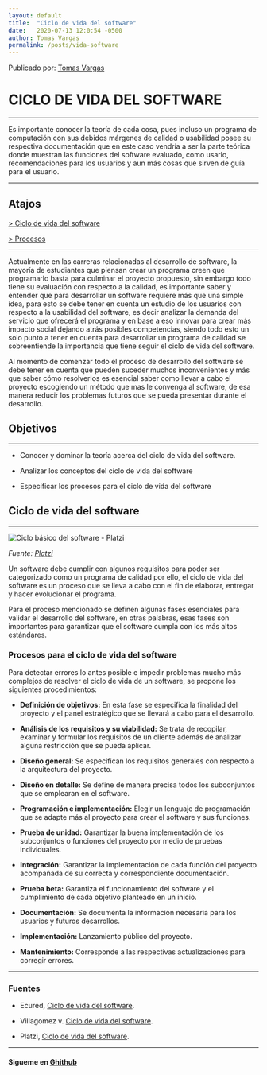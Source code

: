 ```yaml
---
layout: default
title:  "Ciclo de vida del software"
date:   2020-07-13 12:0:54 -0500
author: Tomas Vargas
permalink: /posts/vida-software
---
```

<script src="https://kit.fontawesome.com/7316530f41.js" crossorigin="anonymous"></script>
Publicado por: [Tomas Vargas][gh] 

<h1>CICLO DE VIDA DEL SOFTWARE</h1>
<hr>
<p>Es importante conocer la teoría de cada cosa, pues incluso un programa de computación con sus debidos márgenes de
calidad o usabilidad posee su respectiva documentación que en este caso vendría a ser la parte teórica donde muestran
las funciones del software evaluado, como usarlo, recomendaciones para los usuarios y aun más cosas que sirven de guía
para el usuario.</p>
<hr>
<h2>Atajos</h2>
<p> <a href="#cic">> Ciclo de vida del software</a></p>
<p> <a href="#proc">> Procesos</a  ></p>
<hr>
<p>Actualmente en las carreras relacionadas al desarrollo de software, la mayoría de estudiantes que piensan crear un
programa creen que programarlo basta para culminar el proyecto propuesto, sin embargo todo tiene su evaluación con
respecto a la calidad, es importante saber y entender que para desarrollar un software requiere más que una simple idea,
para esto se debe tener en cuenta un estudio de los usuarios con respecto a la usabilidad del software, es decir
analizar la demanda del servicio que ofrecerá el programa y en base a eso innovar para crear más impacto social dejando
atrás posibles competencias, siendo todo esto un solo punto a tener en cuenta para desarrollar un programa de calidad se
sobreentiende la importancia que tiene seguir el ciclo de vida del software.</p>
<p>Al momento de comenzar todo el proceso de desarrollo del software se debe tener en cuenta que pueden suceder muchos
inconvenientes y más que saber cómo resolverlos es esencial saber como llevar a cabo el proyecto escogiendo un método
que mas le convenga al software, de esa manera reducir los problemas futuros que se pueda presentar durante el
desarrollo.</p>

<h2>Objetivos</h2>
<hr>

* Conocer y dominar la teoría acerca del ciclo de vida del software.

* Analizar los conceptos del ciclo de vida del software

* Especificar los procesos para el ciclo de vida del software


<h2 id="cic">Ciclo de vida del software</h2>
<hr>
<div><img src="https://static.platzi.com/media/user_upload/Pruebas-ciclo-835002f6-962a-4c8c-9512-cfdee1a5db13.jpg" alt="Ciclo básico del software - Platzi">
<p style="font-style: italic;">Fuente: <a href="https://platzi.com/clases/1421-pruebas-software/15303-ciclo-de-vida-del-software/">Platzi</a></p></div>
<p>Un software debe cumplir con algunos requisitos para poder ser categorizado como un programa de calidad por ello, el
ciclo de vida del software es un proceso que se lleva a cabo con el fin de elaborar, entregar y hacer evolucionar el
programa.</p>
<p>Para el proceso mencionado se definen algunas fases esenciales para validar el desarrollo del software, en otras
palabras, esas fases son importantes para garantizar que el software cumpla con los más altos estándares.</p>
<h3 id="proc">Procesos para el ciclo de vida del software</h3>
<p>Para detectar errores lo antes posible e impedir problemas mucho más complejos de resolver el ciclo de vida de un
software, se propone los siguientes procedimientos:</p>

* **Definición de objetivos:** En esta fase se especifica la finalidad del proyecto y el panel estratégico que se llevará a cabo para el desarrollo.

* **Análisis de los requisitos y su viabilidad:** Se trata de recopilar, examinar y formular los requisitos de un cliente además de analizar alguna restricción que se pueda aplicar.

* **Diseño general:** Se especifican los requisitos generales con respecto a la arquitectura del proyecto.

* **Diseño en detalle:** Se define de manera precisa todos los subconjuntos que se emplearan en el software.

* **Programación e implementación:** Elegir un lenguaje de programación que se adapte más al proyecto para crear el software y sus funciones.

* **Prueba de unidad:** Garantizar la buena implementación de los subconjuntos o funciones del proyecto por medio de pruebas individuales.

* **Integración:** Garantizar la implementación de cada función del proyecto acompañada de su correcta y correspondiente documentación.

* **Prueba beta:** Garantiza el funcionamiento del software y el cumplimiento de cada objetivo planteado en un inicio.

* **Documentación:** Se documenta la información necesaria para los usuarios y futuros desarrollos.

* **Implementación:** Lanzamiento público del proyecto.

* **Mantenimiento:** Corresponde a las respectivas actualizaciones para corregir errores.




<hr>
<h3>Fuentes</h3>

* Ecured, [Ciclo de vida del software][f1].

* Villagomez v. [Ciclo de vida del software][f2].

* Platzi, [Ciclo de vida del software][f3].

<hr>
<h4>Sigueme en <a href="https://github.com/tomvargas" target="_blank"><i class="fab fa-github"></i> Ghithub</a></h4>

[f1]: https://www.ecured.cu/index.php?title=Ciclo_de_vida_del_software
[f2]: https://es.ccm.net/contents/223-ciclo-de-vida-del-software#:~:text=vida%20del%20software-,Ciclo%20de%20vida%20del%20'software',inicial%20hasta%20la%20fase%20final.&text=El%20ciclo%20de%20vida%20b%C3%A1sico,papel%20en%20la%20estrategia%20global.
[f3]: https://platzi.com/clases/1421-pruebas-software/15303-ciclo-de-vida-del-software/
[gh]: https://github.com/tomvargas

